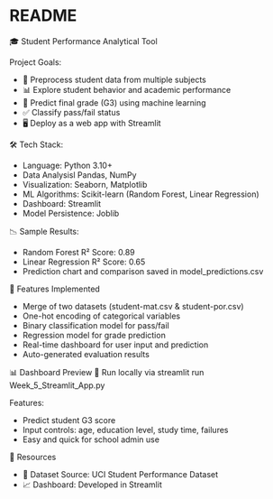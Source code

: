 # README
 🎓 Student Performance Analytical Tool
 
 Project Goals:
- 🧹 Preprocess student data from multiple subjects
- 📊 Explore student behavior and academic performance
- 🧠 Predict final grade (G3) using machine learning
- ✅ Classify pass/fail status
- 🖥️ Deploy as a web app with Streamlit

🛠️ Tech Stack:
- Language: Python 3.10+
- Data Analysisl Pandas, NumPy
- Visualization: Seaborn, Matplotlib
- ML Algorithms: Scikit-learn (Random Forest, Linear Regression)
- Dashboard: Streamlit
- Model Persistence: Joblib


📉 Sample Results:
- Random Forest R² Score: 0.89
- Linear Regression R² Score: 0.65
- Prediction chart and comparison saved in model_predictions.csv

🧪 Features Implemented
- Merge of two datasets (student-mat.csv & student-por.csv)
- One-hot encoding of categorical variables
- Binary classification model for pass/fail
- Regression model for grade prediction
- Real-time dashboard for user input and prediction
- Auto-generated evaluation results

📊 Dashboard Preview
🔗 Run locally via streamlit run Week_5_Streamlit_App.py

Features:
- Predict student G3 score
- Input controls: age, education level, study time, failures
- Easy and quick for school admin use

📂 Resources
- 📘 Dataset Source: UCI Student Performance Dataset
- 📈 Dashboard: Developed in Streamlit
